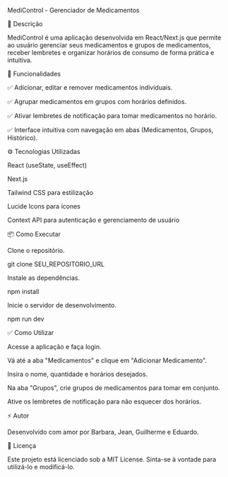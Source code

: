 MediControl - Gerenciador de Medicamentos

📌 Descrição

MediControl é uma aplicação desenvolvida em React/Next.js que permite ao usuário gerenciar seus medicamentos e grupos de medicamentos, receber lembretes e organizar horários de consumo de forma prática e intuitiva.

🚀 Funcionalidades

✅ Adicionar, editar e remover medicamentos individuais.

✅ Agrupar medicamentos em grupos com horários definidos.

✅ Ativar lembretes de notificação para tomar medicamentos no horário.

✅ Interface intuitiva com navegação em abas (Medicamentos, Grupos, Histórico).

⚙️ Tecnologias Utilizadas

React (useState, useEffect)

Next.js

Tailwind CSS para estilização

Lucide Icons para ícones

Context API para autenticação e gerenciamento de usuário

📦 Como Executar

Clone o repositório.

 git clone SEU_REPOSITORIO_URL

Instale as dependências.

npm install

Inicie o servidor de desenvolvimento.

npm run dev

✅ Como Utilizar

Acesse a aplicação e faça login.

Vá até a aba "Medicamentos" e clique em "Adicionar Medicamento".

Insira o nome, quantidade e horários desejados.

Na aba "Grupos", crie grupos de medicamentos para tomar em conjunto.

Ative os lembretes de notificação para não esquecer dos horários.

⚡ Autor

Desenvolvido com amor por Barbara, Jean, Guilherme e Eduardo.

📝 Licença

Este projeto está licenciado sob a MIT License. Sinta-se à vontade para utilizá-lo e modificá-lo.
